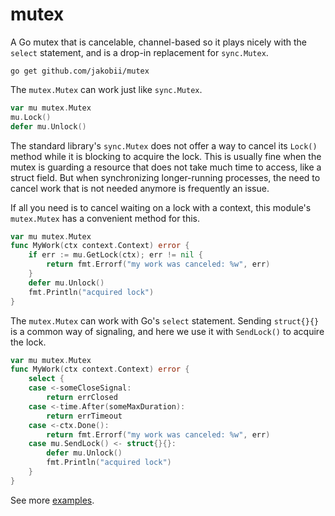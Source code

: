 # mutex

A Go mutex that is cancelable, channel-based so it plays nicely with the
`select` statement, and is a drop-in replacement for `sync.Mutex`.

```
go get github.com/jakobii/mutex
```

The `mutex.Mutex` can work just like `sync.Mutex`.

```go
var mu mutex.Mutex
mu.Lock()
defer mu.Unlock()
```

The standard library's `sync.Mutex` does not offer a way to cancel its `Lock()`
method while it is blocking to acquire the lock. This is usually fine when the
mutex is guarding a resource that does not take much time to access, like a
struct field. But when synchronizing longer-running processes, the need to
cancel work that is not needed anymore is frequently an issue.

If all you need is to cancel waiting on a lock with a context, this module's
`mutex.Mutex` has a convenient method for this.

```go
var mu mutex.Mutex
func MyWork(ctx context.Context) error {
	if err := mu.GetLock(ctx); err != nil {
		return fmt.Errorf("my work was canceled: %w", err)
	}
	defer mu.Unlock()
	fmt.Println("acquired lock")
}
```

The `mutex.Mutex` can work with Go's `select` statement. Sending `struct{}{}` is
a common way of signaling, and here we use it with `SendLock()` to acquire the
lock.

```go
var mu mutex.Mutex
func MyWork(ctx context.Context) error {
	select {
	case <-someCloseSignal:
		return errClosed
	case <-time.After(someMaxDuration):
		return errTimeout
	case <-ctx.Done():
		return fmt.Errorf("my work was canceled: %w", err)
	case mu.SendLock() <- struct{}{}:
		defer mu.Unlock()
		fmt.Println("acquired lock")
	}
}
```

See more [examples](./example_test.go).